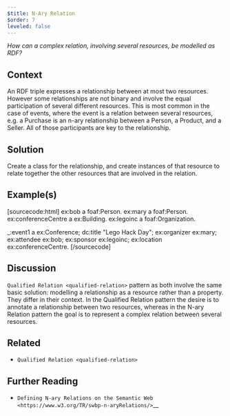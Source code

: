 ```yaml
---
$title: N-Ary Relation
$order: 7
leveled: false
---
```


*How can a complex relation, involving several resources, be modelled as RDF?*

## Context

An RDF triple expresses a relationship between at most two resources. However some relationships are not binary and involve the equal participation of several different resources. This is most common in the case of events, where the event is a relation between several resources, e.g. a Purchase is an n-ary relationship between a Person, a Product, and a Seller. All of those participants are key to the relationship.

## Solution

Create a class for the relationship, and create instances of that resource to relate together the other resources that are involved in the relation.

## Example(s)

[sourcecode:html]
ex:bob a foaf:Person.
ex:mary a foaf:Person.
ex:conferenceCentre a ex:Building.
ex:legoinc a foaf:Organization.

_:event1 a ex:Conference;
  dc:title "Lego Hack Day";
  ex:organizer ex:mary;
  ex:attendee ex:bob;
  ex:sponsor ex:legoinc;
  ex:location ex:conferenceCentre.
[/sourcecode]

## Discussion

`Qualified Relation <qualified-relation>` pattern as both involve the same basic solution: modelling a relationship as a resource rather than a property. They differ in their context. In the Qualified Relation pattern the desire is to annotate a relationship between two resources, whereas in the N-ary Relation pattern the goal is to represent a complex relation between several resources.

## Related

- `Qualified Relation <qualified-relation>`

## Further Reading

- `Defining N-ary Relations on the Semantic Web <https://www.w3.org/TR/swbp-n-aryRelations/>`__
